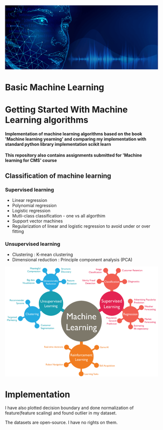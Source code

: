 <p align="center">
<img src="https://github.com/viswambhar-yasa/machine_learning/blob/master/machine-learning-consulting-company.png" />
</p>

# Basic Machine Learning
Getting Started With Machine Learning algorithms 
===================================

#### Implementation of machine learning algorithms based on the book 'Machine learning yearning' and comparing my implementation with standard python library implementation scikit learn
#### This repository also contains assignments submitted for 'Machine learning for CMS' course 
## Classification of machine learning
### Supervised learning
* Linear regression
* Polynomial regression
* Logistic regression 
* Mutli-class classification - one vs all algorthim
* Support vector machines
* Regularization of linear and logistic regression to avoid under or over fitting

### Unsupervised learning
* Clustering : K-mean clustering
* Dimensional reduction : Principle component analysis (PCA)

<p align="center">
<img src="https://github.com/viswambhar-yasa/machine_learning/blob/master/machine_learning_header.png" />
</p>


Implementation 
==================

I have also plotted decision boundary and done normalization of feature(feature scaling) and found outlier in my dataset.

The datasets are open-source. I have no rights on them.
